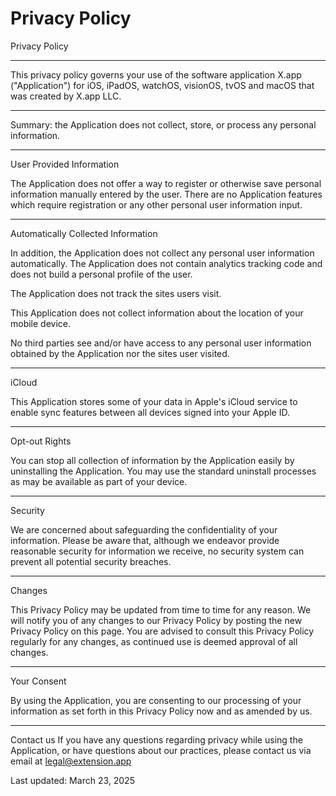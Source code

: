 # Privacy Policy

Privacy Policy

---

This privacy policy governs your use of the software application X.app ("Application") for iOS, iPadOS, watchOS, visionOS, tvOS and macOS that was created by X.app LLC.

---

Summary: the Application does not collect, store, or process any personal information.

---

User Provided Information

The Application does not offer a way to register or otherwise save personal information manually entered by the user. There are no Application features which require registration or any other personal user information input.

---

Automatically Collected Information

In addition, the Application does not collect any personal user information automatically. The Application does not contain analytics tracking code and does not build a personal profile of the user.

The Application does not track the sites users visit.

This Application does not collect information about the location of your mobile device.

No third parties see and/or have access to any personal user information obtained by the Application nor the sites user visited.

---

iCloud

This Application stores some of your data in Apple's iCloud service to enable sync features between all devices signed into your Apple ID.

---

Opt-out Rights

You can stop all collection of information by the Application easily by uninstalling the Application. You may use the standard uninstall processes as may be available as part of your device.

---

Security

We are concerned about safeguarding the confidentiality of your information. Please be aware that, although we endeavor provide reasonable security for information we receive, no security system can prevent all potential security breaches.

---

Changes

This Privacy Policy may be updated from time to time for any reason. We will notify you of any changes to our Privacy Policy by posting the new Privacy Policy on this page. You are advised to consult this Privacy Policy regularly for any changes, as continued use is deemed approval of all changes.

---

Your Consent

By using the Application, you are consenting to our processing of your information as set forth in this Privacy Policy now and as amended by us.

---

Contact us If you have any questions regarding privacy while using the Application, or have questions about our practices, please contact us via email at legal@extension.app

Last updated: March 23, 2025
